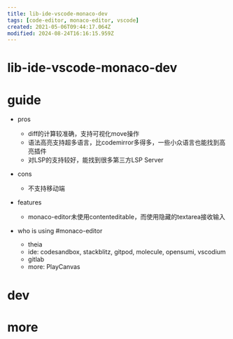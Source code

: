 ```yaml
---
title: lib-ide-vscode-monaco-dev
tags: [code-editor, monaco-editor, vscode]
created: 2021-05-06T09:44:17.064Z
modified: 2024-08-24T16:16:15.959Z
---
```


# lib-ide-vscode-monaco-dev

# guide

- pros
  - diff的计算较准确，支持可视化move操作
  - 语法高亮支持超多语言，比codemirror多得多，一些小众语言也能找到高亮插件
  - 对LSP的支持较好，能找到很多第三方LSP Server

- cons
  - 不支持移动端

- features
  - monaco-editor未使用contenteditable，而使用隐藏的textarea接收输入

- who is using #monaco-editor
  - theia
  - ide: codesandbox, stackblitz, gitpod, molecule, opensumi, vscodium
  - gitlab
  - more: PlayCanvas
# dev

# more

